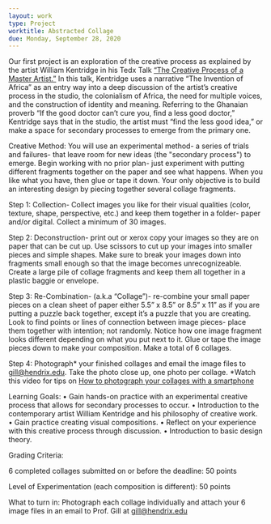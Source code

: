 ```yaml
---
layout: work
type: Project
worktitle: Abstracted Collage
due: Monday, September 28, 2020
---
```




Our first project is an exploration of the creative process as explained by the artist William Kentridge in his Tedx Talk [“The Creative Process of a Master Artist.”](https://www.youtube.com/watch?v=SmaXqktW3A8) In this talk, Kentridge uses a narrative “The Invention of Africa” as an entry way into a deep discussion of the artist’s creative process in the studio, the colonialism of Africa, the need for multiple voices, and the construction of identity and meaning. Referring to the Ghanaian proverb “If the good doctor can’t cure you, find a less good doctor,” Kentridge says that in the studio, the artist must “find the less good idea,” or make a space for secondary processes to emerge from the primary one.


Creative Method: You will use an experimental method- a series of trials and failures- that leave room for new ideas (the "secondary process") to emerge. Begin working with no prior plan- just experiment with putting different fragments together on the paper and see what happens. When you like what you have, then glue or tape it down. Your only objective is to build an interesting design by piecing together several collage fragments. 

Step 1: Collection- Collect images you like for their visual qualities (color, texture, shape, perspective, etc.) and keep them together in a folder- paper and/or digital. Collect a minimum of 30 images.

Step 2: Deconstruction- print out or xerox copy your images so they are on paper that can be cut up. Use scissors to cut up your images into smaller pieces and simple shapes. Make sure to break your images down into fragments small enough so that the image becomes unrecognizeable. Create a large pile of collage fragments and keep them all together in a plastic baggie or envelope. 

Step 3: Re-Combination- (a.k.a “Collage”)- re-combine your small paper pieces on a clean sheet of paper either 5.5” x 8.5” or 8.5” x 11” as if you are putting a puzzle back together, except it’s a puzzle that you are creating. Look to find points or lines of connection between image pieces- place them together with intention; not randomly. Notice how one image fragment looks different depending on what you put next to it. Glue or tape the image pieces down to make your composition. Make a total of 6 collages.

Step 4: Photograph* your finished collages and email the image files to gill@hendrix.edu. Take the photo close up, one photo per collage. *Watch this video for tips on [How to photograph your collages with a smartphone](https://www.youtube.com/watch?v=FKgWIzvm3Hs&t=96s)

Learning Goals:
•	Gain hands-on practice with an experimental creative process that allows for secondary processes to occur.
•	Introduction to the contemporary artist William Kentridge and his philosophy of creative work.
•	Gain practice creating visual compositions. 
•	Reflect on your experience with this creative process through discussion.
•	Introduction to basic design theory.

Grading Criteria:

6 completed collages submitted on or before the deadline: 50 points

Level of Experimentation (each composition is different): 50 points

What to turn in:  Photograph each collage individually and attach your 6 image files in an email to Prof. Gill at gill@hendrix.edu





